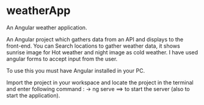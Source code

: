 # weatherApp
An Angular weather application.

>>>>>>>>>>>>>>>>>>>>>>>>>>>>>>>>>>>>>>>>>>>>>>>>>>>

An Angular project which gathers data from an API and displays to the front-end. 
You can Search locations to gather weather data, it shows sunrise image for Hot weather and night image as cold weather. 
I have used angular forms to accept input from the user.

To use this you must have Angular installed in your PC.

>>>>>>>>>>>>>>>>>>>>>>>>>>>>>>>>>>>>>>>>>>>>>>>>>>>>>

Import the project in your workspace and locate the project in the terminal and enter following command : 
 -> ng serve ==> to start the server (also to start the application).
